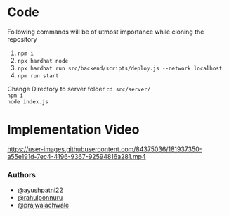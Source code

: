 # Code
Following commands will be of utmost importance while cloning the repository
1. `npm i`
2. `npx hardhat node`
3. `npx hardhat run src/backend/scripts/deploy.js --network localhost`
4. `npm run start`

Change Directory to server folder
`cd src/server/` <br/>
`npm i ` <br/>
`node index.js` <br/>

# Implementation Video

https://user-images.githubusercontent.com/84375036/181937350-a55e191d-7ec4-4196-9367-92594816a281.mp4

### Authors

- [@ayushpatni22](https://www.linkedin.com/in/ayushpatni22/)
- [@rahulponnuru](https://www.linkedin.com/in/rahul-ponnuru-990096228/)
- [@prajwalachwale](https://www.linkedin.com/in/prajwalachwale/)
